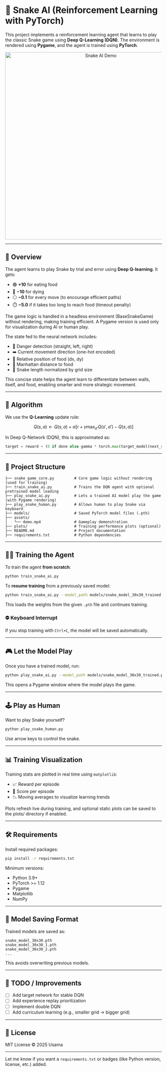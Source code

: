 
# 🐍 Snake AI (Reinforcement Learning with PyTorch)

This project implements a reinforcement learning agent that learns to play the classic Snake game using **Deep Q-Learning (DQN)**. The environment is rendered using **Pygame**, and the agent is trained using **PyTorch**.

<p align="center">
  <img src="docs/demo.gif" alt="Snake AI Demo" width="600"/>
</p>

---

## 🚀 Overview

The agent learns to play Snake by trial and error using **Deep Q-learning**. It gets:

* 🟢 **+10** for eating food
* 🔴 **−10** for dying
* ⚪ **−0.1** for every move (to encourage efficient paths)
* ⏱️ **−5.0** if it takes too long to reach food (timeout penalty)

The game logic is handled in a headless environment (BaseSnakeGame) without rendering, making training efficient. A Pygame version is used only for visualization during AI or human play.

The state fed to the neural network includes:
- 🚧 Danger detection (straight, left, right)
- ➡️ Current movement direction (one-hot encoded)
- 🍎 Relative position of food (dx, dy)
- 📏 Manhattan distance to food
- 🐍 Snake length normalized by grid size

This concise state helps the agent learn to differentiate between walls, itself, and food, enabling smarter and more strategic movement.

---

## 🧠 Algorithm

We use the **Q-Learning** update rule:

$$
Q(s, a) \leftarrow Q(s, a) + \alpha \left[ r + \gamma \max_{a'} Q(s', a') - Q(s, a) \right]
$$

In Deep Q-Network (DQN), this is approximated as:

```python
target = reward + (0 if done else gamma * torch.max(target_model(next_state)))
```

---

## 📁 Project Structure

```
├── snake_game_core.py         # Core game logic without rendering (used for training)
├── train_snake_ai.py          # Trains the DQN agent with optional pretrained model loading
├── play_snake_ai.py           # Lets a trained AI model play the game (with Pygame rendering)
├── play_snake_human.py        # Allows human to play Snake via keyboard
├── models/                    # Saved PyTorch model files (.pth)
├── assets/
│   └── demo.mp4               # Gameplay demonstration
├── plots/                     # Training performance plots (optional)
├── README.md                  # Project documentation
├── requirements.txt           # Python dependencies
```

---

## 🏋️‍♂️ Training the Agent

To train the agent **from scratch**:

```bash
python train_snake_ai.py
```

To **resume training** from a previously saved model:

```bash
python train_snake_ai.py --model_path models/snake_model_30x30_trained.pth
```

This loads the weights from the given `.pth` file and continues training.

### ⛔ Keyboard Interrupt

If you stop training with `Ctrl+C`, the model will be saved automatically.

---

## 🎮 Let the Model Play

Once you have a trained model, run:

```bash
python play_snake_ai.py --model_path models/snake_model_30x30_trained.pth
```

This opens a Pygame window where the model plays the game.

---

## 🕹️ Play as Human

Want to play Snake yourself?

```bash
python play_snake_human.py
```

Use arrow keys to control the snake.

---

## 📊 Training Visualization

Training stats are plotted in real time using `matplotlib`:
- 📈 Reward per episode  
- 🧮 Score per episode  
- 📉 Moving averages to visualize learning trends  

Plots refresh live during training, and optional static plots can be saved to the plots/ directory if enabled.

---

## 🛠️ Requirements

Install required packages:

```bash
pip install -r requirements.txt
```

Minimum versions:

* Python 3.9+
* PyTorch >= 1.12
* Pygame
* Matplotlib
* NumPy

---

## 💾 Model Saving Format

Trained models are saved as:

```
snake_model_30x30.pth
snake_model_30x30_1.pth
snake_model_30x30_2.pth
...
```

This avoids overwriting previous models.

---

## 📌 TODO / Improvements

* [ ] Add target network for stable DQN
* [ ] Add experience replay prioritization
* [ ] Implement double DQN
* [ ] Add curriculum learning (e.g., smaller grid → bigger grid)

---

## 📢 License

MIT License © 2025 Usama

---

Let me know if you want a `requirements.txt` or badges (like Python version, license, etc.) added.
